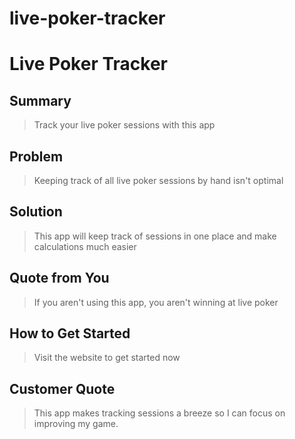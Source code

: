 # live-poker-tracker
#  Live Poker Tracker #

## Summary ##
  > Track your live poker sessions with this app

## Problem ##
  > Keeping track of all live poker sessions by hand isn't optimal

## Solution ##
  > This app will keep track of sessions in one place and make calculations much easier

## Quote from You ##
  > If you aren't using this app, you aren't winning at live poker

## How to Get Started ##
  > Visit the website to get started now

## Customer Quote ##
  > This app makes tracking sessions a breeze so I can focus on improving my game.

